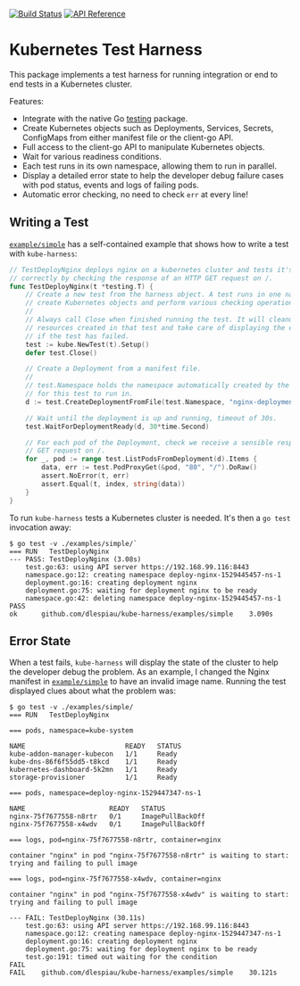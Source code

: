 [![Build Status](https://travis-ci.org/dlespiau/kube-harness.svg?branch=master)](https://travis-ci.org/dlespiau/kube-harness)
[![API Reference](https://godoc.org/github.com/dlespiau/kube-harness?status.svg)](http://godoc.org/github.com/dlespiau/kube-harness)

# Kubernetes Test Harness

This package implements a test harness for running integration or end to end tests in a Kubernetes cluster.

Features:

- Integrate with the native Go [testing](https://golang.org/pkg/testing/) package.
- Create Kubernetes objects such as Deployments, Services, Secrets, ConfigMaps from either manifest file or the client-go API.
- Full access to the client-go API to manipulate Kubernetes objects.
- Wait for various readiness conditions.
- Each test runs in its own namespace, allowing them to run in parallel.
- Display a detailed error state to help the developer debug failure cases with pod status, events and logs of failing pods.
- Automatic error checking, no need to check `err` at every line!

## Writing a Test

[`example/simple`](https://github.com/dlespiau/kube-harness/tree/master/examples/simple) has a self-contained example that shows how to write a test with `kube-harness`:

```go
// TestDeployNginx deploys nginx on a kubernetes cluster and tests it's running
// correctly by checking the response of an HTTP GET request on /.
func TestDeployNginx(t *testing.T) {
    // Create a new test from the harness object. A test runs in one namespace, can
    // create Kubernetes objects and perform various checking operations.
    //
    // Always call Close when finished running the test. It will cleanup the
    // resources created in that test and take care of displaying the error state
    // if the test has failed.
    test := kube.NewTest(t).Setup()
    defer test.Close()

    // Create a Deployment from a manifest file.
    //
    // test.Namespace holds the namespace automatically created by the test harness
    // for this test to run in.
    d := test.CreateDeploymentFromFile(test.Namespace, "nginx-deployment.yaml")

    // Wait until the deployment is up and running, timeout of 30s.
    test.WaitForDeploymentReady(d, 30*time.Second)

    // For each pod of the Deployment, check we receive a sensible response to a
    // GET request on /.
    for _, pod := range test.ListPodsFromDeployment(d).Items {
        data, err := test.PodProxyGet(&pod, "80", "/").DoRaw()
        assert.NoError(t, err)
        assert.Equal(t, index, string(data))
    }
}
```

To run `kube-harness` tests a Kubernetes cluster is needed. It's then a `go test` invocation away:

```console
$ go test -v ./examples/simple/`
=== RUN   TestDeployNginx
--- PASS: TestDeployNginx (3.08s)
    test.go:63: using API server https://192.168.99.116:8443
    namespace.go:12: creating namespace deploy-nginx-1529445457-ns-1
    deployment.go:16: creating deployment nginx
    deployment.go:75: waiting for deployment nginx to be ready
    namespace.go:42: deleting namespace deploy-nginx-1529445457-ns-1
PASS
ok      github.com/dlespiau/kube-harness/examples/simple    3.090s
```

## Error State

When a test fails, `kube-harness` will display the state of the cluster to help the developer debug the problem. As an example, I changed the Nginx manifest in [`example/simple`](https://github.com/dlespiau/kube-harness/tree/master/examples/simple) to have an invalid image name. Running the test displayed clues about what the problem was:

```console
$ go test -v ./examples/simple/
=== RUN   TestDeployNginx

=== pods, namespace=kube-system

NAME                         READY   STATUS
kube-addon-manager-kubecon   1/1     Ready
kube-dns-86f6f55dd5-t8kcd    1/1     Ready
kubernetes-dashboard-5k2mn   1/1     Ready
storage-provisioner          1/1     Ready

=== pods, namespace=deploy-nginx-1529447347-ns-1

NAME                     READY   STATUS
nginx-75f7677558-n8rtr   0/1     ImagePullBackOff
nginx-75f7677558-x4wdv   0/1     ImagePullBackOff

=== logs, pod=nginx-75f7677558-n8rtr, container=nginx

container "nginx" in pod "nginx-75f7677558-n8rtr" is waiting to start: trying and failing to pull image

=== logs, pod=nginx-75f7677558-x4wdv, container=nginx

container "nginx" in pod "nginx-75f7677558-x4wdv" is waiting to start: trying and failing to pull image

--- FAIL: TestDeployNginx (30.11s)
    test.go:63: using API server https://192.168.99.116:8443
    namespace.go:12: creating namespace deploy-nginx-1529447347-ns-1
    deployment.go:16: creating deployment nginx
    deployment.go:75: waiting for deployment nginx to be ready
    test.go:191: timed out waiting for the condition
FAIL
FAIL    github.com/dlespiau/kube-harness/examples/simple    30.121s
```
